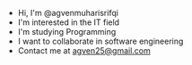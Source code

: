 - Hi, I'm @agvenmuharisrifqi
- I'm interested in the IT field
- I'm studying Programming
- I want to collaborate in software engineering
- Contact me at agven25@gmail.com

<!---
agvenmuharisrifqi/agvenmuharisrifqi is a ✨ special ✨ repository because its `README.md` (this file) appears on your GitHub profile.
You can click the Preview link to take a look at your changes.
--->
